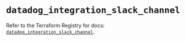 # `datadog_integration_slack_channel`

Refer to the Terraform Registry for docs: [`datadog_integration_slack_channel`](https://registry.terraform.io/providers/datadog/datadog/3.36.1/docs/resources/integration_slack_channel).
